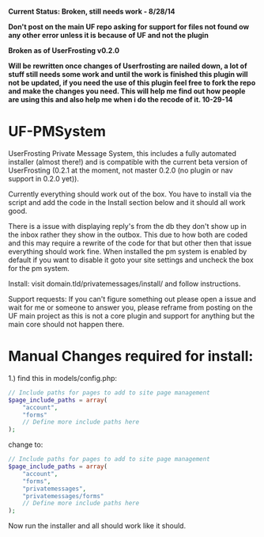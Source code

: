__Current Status: Broken, still needs work - 8/28/14__

__Don't post on the main UF repo asking for support for files not found ow any other error unless it is because of UF and not the plugin__

__Broken as of UserFrosting v0.2.0__

__Will be rewritten once changes of Userfrosting are nailed down, a lot of stuff still needs some work and until the work is finished this plugin will not be updated, if you need the use of this plugin feel free to fork the repo and make the changes you need. This will help me find out how people are using this and also help me when i do the recode of it. 10-29-14__

UF-PMSystem
===========
UserFrosting Private Message System, this includes a fully automated installer (almost there!) and is compatible with the current beta version of UserFrosting (0.2.1 at the moment, not master 0.2.0 (no plugin or nav support in 0.2.0 yet)).

Currently everything should work out of the box. You have to install via the script and add the code in the Install section below and it should all work good.

There is a issue with displaying reply's from the db they don't show up in the inbox rather they show in the outbox. This due to how both are coded and this may require a rewrite of the code for that but other then that issue everything should work fine. When installed the pm system is enabled by default if you want to disable it goto your site settings and uncheck the box for the pm system.

Install: visit domain.tld/privatemessages/install/ and follow instructions.

Support requests: If you can't figure something out please open a issue and wait for me or someone to answer you, please reframe from posting on the UF main project as this is not a core plugin and support for anything but the main core should not happen there.


Manual Changes required for install:
==================

1.) find this in models/config.php:
```php
// Include paths for pages to add to site page management
$page_include_paths = array(
	"account",
	"forms"
	// Define more include paths here
);
```
change to:
```php
// Include paths for pages to add to site page management
$page_include_paths = array(
	"account",
	"forms",
	"privatemessages",
	"privatemessages/forms"
	// Define more include paths here
);
```
Now run the installer and all should work like it should.
